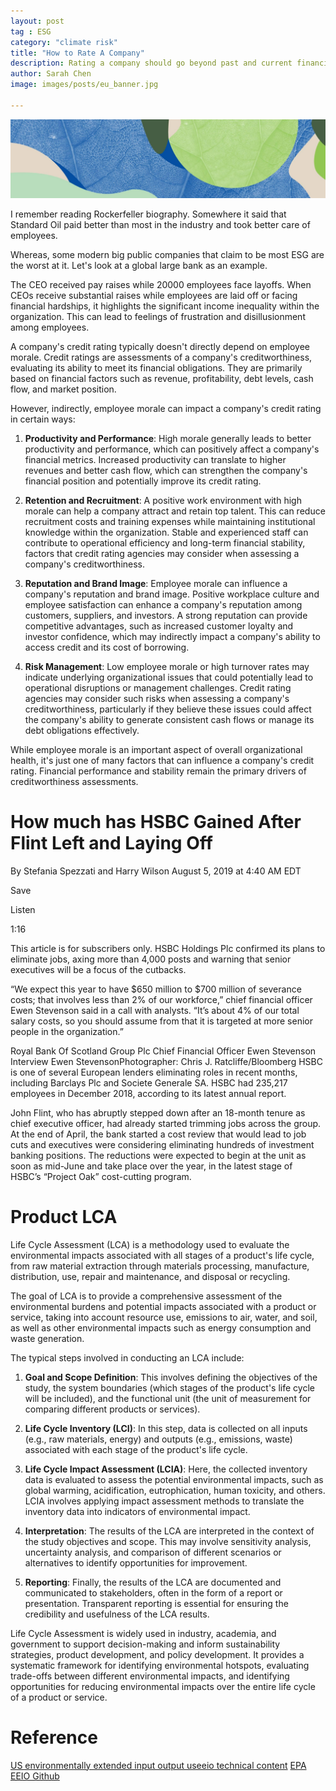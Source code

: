```yaml
---
layout: post
tag : ESG
category: "climate risk"
title: "How to Rate A Company"
description: Rating a company should go beyond past and current financial metrics
author: Sarah Chen
image: images/posts/eu_banner.jpg

---
```


![EU Green Deal](..//images//posts//eu_banner.jpg)


I remember reading Rockerfeller biography.  Somewhere it said that Standard Oil paid better than most in the industry and took better care of employees. 

Whereas, some modern big public companies that claim to be most ESG are the worst at it.  Let's look at a global large bank as an example. 

The CEO received pay raises while 20000 employees face layoffs.  When CEOs receive substantial raises while employees are laid off or facing financial hardships, it highlights the significant income inequality within the organization. This can lead to feelings of frustration and disillusionment among employees.

A company's credit rating typically doesn't directly depend on employee morale. Credit ratings are assessments of a company's creditworthiness, evaluating its ability to meet its financial obligations. They are primarily based on financial factors such as revenue, profitability, debt levels, cash flow, and market position.

However, indirectly, employee morale can impact a company's credit rating in certain ways:

1. **Productivity and Performance**: High morale generally leads to better productivity and performance, which can positively affect a company's financial metrics. Increased productivity can translate to higher revenues and better cash flow, which can strengthen the company's financial position and potentially improve its credit rating.

2. **Retention and Recruitment**: A positive work environment with high morale can help a company attract and retain top talent. This can reduce recruitment costs and training expenses while maintaining institutional knowledge within the organization. Stable and experienced staff can contribute to operational efficiency and long-term financial stability, factors that credit rating agencies may consider when assessing a company's creditworthiness.

3. **Reputation and Brand Image**: Employee morale can influence a company's reputation and brand image. Positive workplace culture and employee satisfaction can enhance a company's reputation among customers, suppliers, and investors. A strong reputation can provide competitive advantages, such as increased customer loyalty and investor confidence, which may indirectly impact a company's ability to access credit and its cost of borrowing.

4. **Risk Management**: Low employee morale or high turnover rates may indicate underlying organizational issues that could potentially lead to operational disruptions or management challenges. Credit rating agencies may consider such risks when assessing a company's creditworthiness, particularly if they believe these issues could affect the company's ability to generate consistent cash flows or manage its debt obligations effectively.

While employee morale is an important aspect of overall organizational health, it's just one of many factors that can influence a company's credit rating. Financial performance and stability remain the primary drivers of creditworthiness assessments.

# How much has HSBC Gained After Flint Left and Laying Off 
By Stefania Spezzati and Harry Wilson
August 5, 2019 at 4:40 AM EDT

Save

Listen

1:16

This article is for subscribers only.
HSBC Holdings Plc confirmed its plans to eliminate jobs, axing more than 4,000 posts and warning that senior executives will be a focus of the cutbacks.

“We expect this year to have $650 million to $700 million of severance costs; that involves less than 2% of our workforce,” chief financial officer Ewen Stevenson said in a call with analysts. “It’s about 4% of our total salary costs, so you should assume from that it is targeted at more senior people in the organization.”


Royal Bank Of Scotland Group Plc Chief Financial Officer Ewen Stevenson Interview
Ewen StevensonPhotographer: Chris J. Ratcliffe/Bloomberg
HSBC is one of several European lenders eliminating roles in recent months, including Barclays Plc and Societe Generale SA. HSBC had 235,217 employees in December 2018, according to its latest annual report.

John Flint, who has abruptly stepped down after an 18-month tenure as chief executive officer, had already started trimming jobs across the group. At the end of April, the bank started a cost review that would lead to job cuts and executives were considering eliminating hundreds of investment banking positions. The reductions were expected to begin at the unit as soon as mid-June and take place over the year, in the latest stage of HSBC’s “Project Oak” cost-cutting program.

# Product LCA

Life Cycle Assessment (LCA) is a methodology used to evaluate the environmental impacts associated with all stages of a product's life cycle, from raw material extraction through materials processing, manufacture, distribution, use, repair and maintenance, and disposal or recycling. 

The goal of LCA is to provide a comprehensive assessment of the environmental burdens and potential impacts associated with a product or service, taking into account resource use, emissions to air, water, and soil, as well as other environmental impacts such as energy consumption and waste generation.

The typical steps involved in conducting an LCA include:

1. **Goal and Scope Definition**: This involves defining the objectives of the study, the system boundaries (which stages of the product's life cycle will be included), and the functional unit (the unit of measurement for comparing different products or services).

2. **Life Cycle Inventory (LCI)**: In this step, data is collected on all inputs (e.g., raw materials, energy) and outputs (e.g., emissions, waste) associated with each stage of the product's life cycle.

3. **Life Cycle Impact Assessment (LCIA)**: Here, the collected inventory data is evaluated to assess the potential environmental impacts, such as global warming, acidification, eutrophication, human toxicity, and others. LCIA involves applying impact assessment methods to translate the inventory data into indicators of environmental impact.

4. **Interpretation**: The results of the LCA are interpreted in the context of the study objectives and scope. This may involve sensitivity analysis, uncertainty analysis, and comparison of different scenarios or alternatives to identify opportunities for improvement.

5. **Reporting**: Finally, the results of the LCA are documented and communicated to stakeholders, often in the form of a report or presentation. Transparent reporting is essential for ensuring the credibility and usefulness of the LCA results.

Life Cycle Assessment is widely used in industry, academia, and government to support decision-making and inform sustainability strategies, product development, and policy development. It provides a systematic framework for identifying environmental hotspots, evaluating trade-offs between different environmental impacts, and identifying opportunities for reducing environmental impacts over the entire life cycle of a product or service.


# Reference

[US environmentally extended input output useeio technical content](https://www.epa.gov/land-research/us-environmentally-extended-input-output-useeio-technical-content)
[EPA EEIO Github](https://github.com/USEPA/USEEIO/)